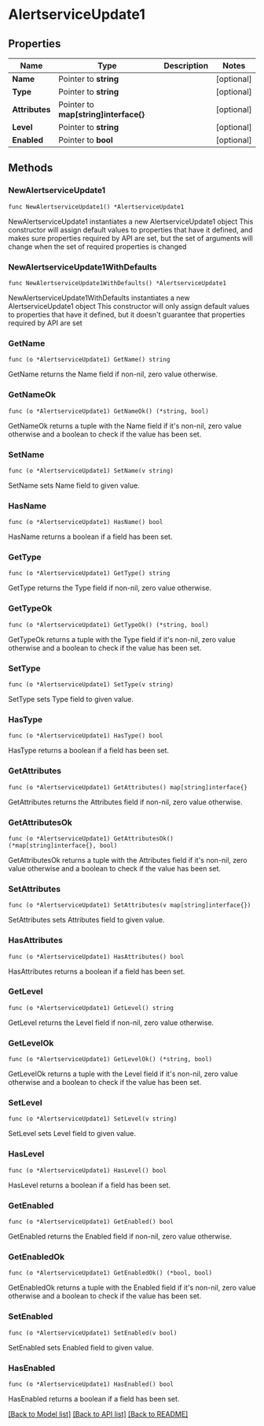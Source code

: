 # AlertserviceUpdate1

## Properties

Name | Type | Description | Notes
------------ | ------------- | ------------- | -------------
**Name** | Pointer to **string** |  | [optional] 
**Type** | Pointer to **string** |  | [optional] 
**Attributes** | Pointer to **map[string]interface{}** |  | [optional] 
**Level** | Pointer to **string** |  | [optional] 
**Enabled** | Pointer to **bool** |  | [optional] 

## Methods

### NewAlertserviceUpdate1

`func NewAlertserviceUpdate1() *AlertserviceUpdate1`

NewAlertserviceUpdate1 instantiates a new AlertserviceUpdate1 object
This constructor will assign default values to properties that have it defined,
and makes sure properties required by API are set, but the set of arguments
will change when the set of required properties is changed

### NewAlertserviceUpdate1WithDefaults

`func NewAlertserviceUpdate1WithDefaults() *AlertserviceUpdate1`

NewAlertserviceUpdate1WithDefaults instantiates a new AlertserviceUpdate1 object
This constructor will only assign default values to properties that have it defined,
but it doesn't guarantee that properties required by API are set

### GetName

`func (o *AlertserviceUpdate1) GetName() string`

GetName returns the Name field if non-nil, zero value otherwise.

### GetNameOk

`func (o *AlertserviceUpdate1) GetNameOk() (*string, bool)`

GetNameOk returns a tuple with the Name field if it's non-nil, zero value otherwise
and a boolean to check if the value has been set.

### SetName

`func (o *AlertserviceUpdate1) SetName(v string)`

SetName sets Name field to given value.

### HasName

`func (o *AlertserviceUpdate1) HasName() bool`

HasName returns a boolean if a field has been set.

### GetType

`func (o *AlertserviceUpdate1) GetType() string`

GetType returns the Type field if non-nil, zero value otherwise.

### GetTypeOk

`func (o *AlertserviceUpdate1) GetTypeOk() (*string, bool)`

GetTypeOk returns a tuple with the Type field if it's non-nil, zero value otherwise
and a boolean to check if the value has been set.

### SetType

`func (o *AlertserviceUpdate1) SetType(v string)`

SetType sets Type field to given value.

### HasType

`func (o *AlertserviceUpdate1) HasType() bool`

HasType returns a boolean if a field has been set.

### GetAttributes

`func (o *AlertserviceUpdate1) GetAttributes() map[string]interface{}`

GetAttributes returns the Attributes field if non-nil, zero value otherwise.

### GetAttributesOk

`func (o *AlertserviceUpdate1) GetAttributesOk() (*map[string]interface{}, bool)`

GetAttributesOk returns a tuple with the Attributes field if it's non-nil, zero value otherwise
and a boolean to check if the value has been set.

### SetAttributes

`func (o *AlertserviceUpdate1) SetAttributes(v map[string]interface{})`

SetAttributes sets Attributes field to given value.

### HasAttributes

`func (o *AlertserviceUpdate1) HasAttributes() bool`

HasAttributes returns a boolean if a field has been set.

### GetLevel

`func (o *AlertserviceUpdate1) GetLevel() string`

GetLevel returns the Level field if non-nil, zero value otherwise.

### GetLevelOk

`func (o *AlertserviceUpdate1) GetLevelOk() (*string, bool)`

GetLevelOk returns a tuple with the Level field if it's non-nil, zero value otherwise
and a boolean to check if the value has been set.

### SetLevel

`func (o *AlertserviceUpdate1) SetLevel(v string)`

SetLevel sets Level field to given value.

### HasLevel

`func (o *AlertserviceUpdate1) HasLevel() bool`

HasLevel returns a boolean if a field has been set.

### GetEnabled

`func (o *AlertserviceUpdate1) GetEnabled() bool`

GetEnabled returns the Enabled field if non-nil, zero value otherwise.

### GetEnabledOk

`func (o *AlertserviceUpdate1) GetEnabledOk() (*bool, bool)`

GetEnabledOk returns a tuple with the Enabled field if it's non-nil, zero value otherwise
and a boolean to check if the value has been set.

### SetEnabled

`func (o *AlertserviceUpdate1) SetEnabled(v bool)`

SetEnabled sets Enabled field to given value.

### HasEnabled

`func (o *AlertserviceUpdate1) HasEnabled() bool`

HasEnabled returns a boolean if a field has been set.


[[Back to Model list]](../README.md#documentation-for-models) [[Back to API list]](../README.md#documentation-for-api-endpoints) [[Back to README]](../README.md)


